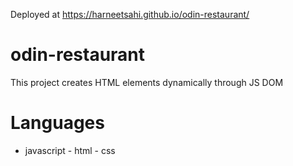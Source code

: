 Deployed at https://harneetsahi.github.io/odin-restaurant/

# odin-restaurant
This project creates HTML elements dynamically through JS DOM

# Languages
- javascript - html - css
